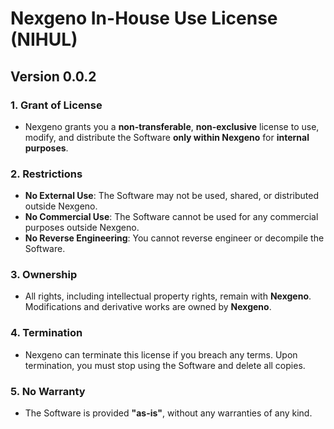 # Nexgeno In-House Use License (NIHUL)
## Version 0.0.2

### 1. Grant of License
- Nexgeno grants you a **non-transferable**, **non-exclusive** license to use, modify, and distribute the Software **only within Nexgeno** for **internal purposes**.

### 2. Restrictions
- **No External Use**: The Software may not be used, shared, or distributed outside Nexgeno.
- **No Commercial Use**: The Software cannot be used for any commercial purposes outside Nexgeno.
- **No Reverse Engineering**: You cannot reverse engineer or decompile the Software.

### 3. Ownership
- All rights, including intellectual property rights, remain with **Nexgeno**. Modifications and derivative works are owned by **Nexgeno**.

### 4. Termination
- Nexgeno can terminate this license if you breach any terms. Upon termination, you must stop using the Software and delete all copies.

### 5. No Warranty
- The Software is provided **"as-is"**, without any warranties of any kind.
